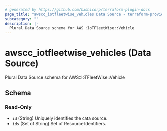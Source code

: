 ```yaml
---
# generated by https://github.com/hashicorp/terraform-plugin-docs
page_title: "awscc_iotfleetwise_vehicles Data Source - terraform-provider-awscc"
subcategory: ""
description: |-
  Plural Data Source schema for AWS::IoTFleetWise::Vehicle
---
```


# awscc_iotfleetwise_vehicles (Data Source)

Plural Data Source schema for AWS::IoTFleetWise::Vehicle



<!-- schema generated by tfplugindocs -->
## Schema

### Read-Only

- `id` (String) Uniquely identifies the data source.
- `ids` (Set of String) Set of Resource Identifiers.


